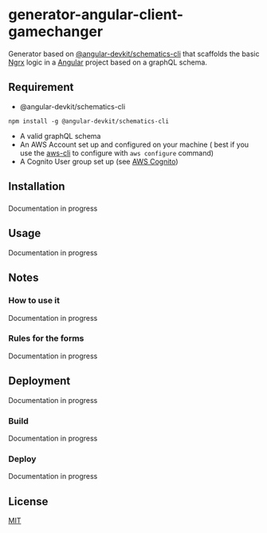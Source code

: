 # generator-angular-client-gamechanger

Generator based on [@angular-devkit/schematics-cli](https://github.com/angular/angular-cli/blob/HEAD/packages/angular_devkit/schematics/README.md) that scaffolds the basic [Ngrx](https://ngrx.io/) logic in a [Angular](https://angular.io/) project based on a graphQL schema.

## Requirement

- @angular-devkit/schematics-cli 
```
npm install -g @angular-devkit/schematics-cli
```
- A valid graphQL schema
- An AWS Account set up and configured on your machine ( best if you use the [aws-cli](https://docs.aws.amazon.com/cli/latest/userguide/cli-chap-install.html) to configure with `aws configure` command)
- A Cognito User group set up (see [AWS Cognito](https://docs.aws.amazon.com/cognito/latest/developerguide/cognito-user-pool-as-user-directory.html))

## Installation
### 
Documentation in progress
## Usage
Documentation in progress

## Notes 
### How to use it
Documentation in progress

### Rules for the forms
Documentation in progress

## Deployment
Documentation in progress

### Build
Documentation in progress

### Deploy
Documentation in progress

## License
[MIT](https://choosealicense.com/licenses/mit/)
